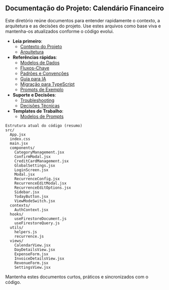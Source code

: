 ## Documentação do Projeto: Calendário Financeiro

Este diretório reúne documentos para entender rapidamente o contexto, a arquitetura e as decisões do projeto. Use estes arquivos como base viva e mantenha-os atualizados conforme o código evolui.

- **Leia primeiro**:
  - [Contexto do Projeto](./contexto-do-projeto.md)
  - [Arquitetura](./arquitetura.md)
- **Referências rápidas**:
  - [Modelos de Dados](./dados-e-modelagem.md)
  - [Fluxos-Chave](./fluxos-chave.md)
  - [Padrões e Convenções](./padroes-e-convencoes.md)
  - [Guia para IA](./guia-para-ia.md)
  - [Migração para TypeScript](./migracao-typescript.md)
  - [Prompts de Exemplo](./prompts-de-exemplo.md)
- **Suporte e Decisões**:
  - [Troubleshooting](./troubleshooting.md)
  - [Decisões Técnicas](./decisoes-tecnicas.md)
- **Templates de Trabalho**:
  - [Modelos de Prompts](./modelos-de-prompts.md)

```
Estrutura atual do código (resumo)
src/
  App.jsx
  index.css
  main.jsx
  components/
    CategoryManagement.jsx
    ConfirmModal.jsx
    CreditCardManagement.jsx
    GlobalSettings.jsx
    LoginScreen.jsx
    Modal.jsx
    RecurrenceConfig.jsx
    RecurrenceEditModal.jsx
    RecurrenceEditOptions.jsx
    Sidebar.jsx
    TodayButton.jsx
    ViewModeSwitch.jsx
  contexts/
    AuthContext.jsx
  hooks/
    useFirestoreDocument.js
    useFirestoreQuery.js
  utils/
    helpers.js
    recurrence.js
  views/
    CalendarView.jsx
    DayDetailsView.jsx
    ExpenseForm.jsx
    InvoiceDetailsView.jsx
    RevenueForm.jsx
    SettingsView.jsx
```

Mantenha estes documentos curtos, práticos e sincronizados com o código.
